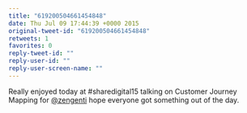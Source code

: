 ```yaml
---
title: "619200504661454848"
date: Thu Jul 09 17:44:39 +0000 2015
original-tweet-id: "619200504661454848"
retweets: 1
favorites: 0
reply-tweet-id: ""
reply-user-id: ""
reply-user-screen-name: ""
---
```

Really enjoyed today at #sharedigital15 talking on Customer Journey Mapping for <a href="https://twitter.com/zengenti">@zengenti</a> hope everyone got something out of the day.
